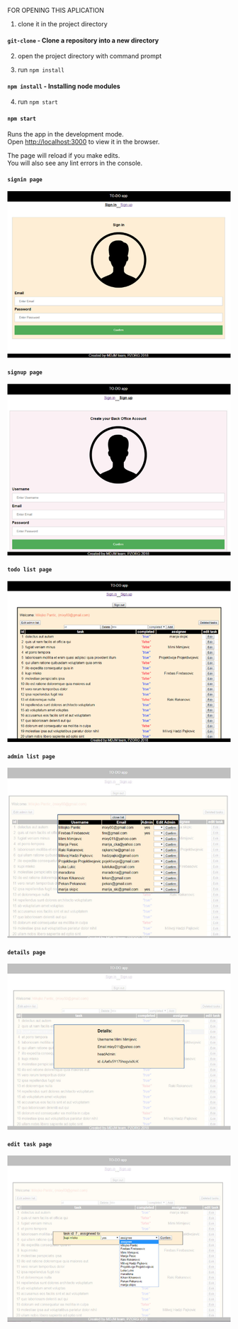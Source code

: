 FOR OPENING THIS APLICATION

1. clone it in the project directory
#### `git-clone` - Clone a repository into a new directory

2. open the project directory with command prompt

3. run `npm install` 
#### `npm install` - Installing node modules



4. run `npm start`
#### `npm start`

Runs the app in the development mode.<br>
Open [http://localhost:3000](http://localhost:3000) to view it in the browser.

The page will reload if you make edits.<br>
You will also see any lint errors in the console.




#### `signin page`
![Screenshot](signin.png)

#### `signup page`
![Screenshot](signup.png)

#### `todo list page`
![Screenshot](todolist.png)

#### `admin list page`
![Screenshot](adminlist.png)

#### `details page`
![Screenshot](details.png)

#### `edit task page`
![Screenshot](edittask.png)